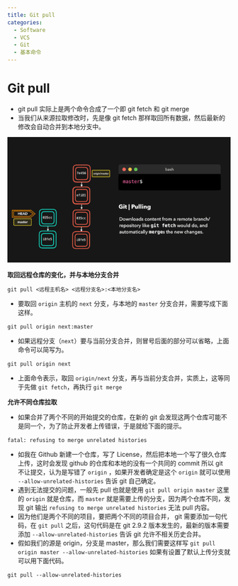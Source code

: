 ```yaml
---
title: Git pull
categories:
  - Software
  - VCS
  - Git
  - 基本命令
---
```

# Git pull

- git pull 实际上是两个命令合成了一个即 git fetch 和 git merge
- 当我们从来源拉取修改时，先是像 git fetch 那样取回所有数据，然后最新的修改会自动合并到本地分支中。

![](https://raw.githubusercontent.com/LuShan123888/Files/main/Pictures/2020-12-10-vS253GcLbUsfOzW.gif)

**取回远程仓库的变化，并与本地分支合并**

```shell
git pull <远程主机名> <远程分支名>:<本地分支名>
```

- 要取回 `origin` 主机的 `next` 分支，与本地的 `master` 分支合并，需要写成下面这样。

```shell
git pull origin next:master
```

- 如果远程分支（`next`）要与当前分支合并，则冒号后面的部分可以省略，上面命令可以简写为。

```shell
git pull origin next
```

- 上面命令表示，取回 `origin/next` 分支，再与当前分支合并，实质上，这等同于先做 `git fetch`，再执行 `git merge`

**允许不同仓库拉取**

- 如果合并了两个不同的开始提交的仓库，在新的 git 会发现这两个仓库可能不是同一个，为了防止开发者上传错误，于是就给下面的提示。

```
fatal: refusing to merge unrelated histories
```

- 如我在 Github 新建一个仓库，写了 License，然后把本地一个写了很久仓库上传，这时会发现 github 的仓库和本地的没有一个共同的 commit 所以 git 不让提交，认为是写错了 `origin` ，如果开发者确定是这个 `origin` 就可以使用 `--allow-unrelated-histories` 告诉 git 自己确定。
- 遇到无法提交的问题，一般先 pull 也就是使用 `git pull origin master` 这里的 `origin` 就是仓库，而 `master` 就是需要上传的分支，因为两个仓库不同，发现 git 输出 `refusing to merge unrelated histories` 无法 pull 内容。
- 因为他们是两个不同的项目，要把两个不同的项目合并， git 需要添加一句代码，在 `git pull` 之后，这句代码是在 git 2.9.2 版本发生的，最新的版本需要添加 `--allow-unrelated-histories` 告诉 git 允许不相关历史合并。
- 假如我们的源是 origin，分支是 master，那么我们需要这样写 `git pull origin master --allow-unrelated-histories` 如果有设置了默认上传分支就可以用下面代码。

```shell
git pull --allow-unrelated-histories
```

